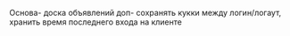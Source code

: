 Основа- доска объявлений
доп- сохранять кукки между логин/логаут, хранить время последнего входа на клиенте